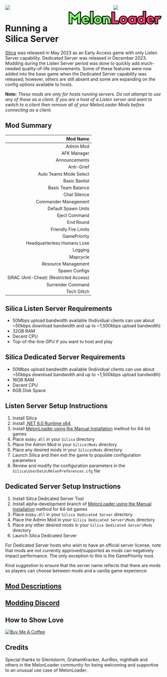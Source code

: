 <p align="center">
    <img src="https://silicagame.com/_next/static/media/silica_logo.37ea77ee.svg" width="200" style="float:left" />&nbsp&nbsp&nbsp&nbsp&nbsp&nbsp&nbsp&nbsp&nbsp
    <img src="https://cdn.pixabay.com/photo/2012/04/10/23/39/sign-27080_1280.png" width="42" class="center" />  &nbsp&nbsp&nbsp&nbsp&nbsp&nbsp&nbsp
    <img src="https://raw.githubusercontent.com/LavaGang/MelonLoader.Installer/master/Resources/ML_Text.png" width="300" style="float:right" />  
</p>

# Running a Silica Server
[Silica](https://silicagame.com/news/welcome) was released in May 2023 as an Early Access game with only Listen Server capability. Dedicated Server was released in December 2023. Modding during the Listen Server period was done to quickly add much-needed quality-of-life improvements. Some of these features were now added into the base game when the Dedicated Server capability was released; however, others are still absent and some are expanding on the config options available to hosts.

**Note:** *These mods are only for hosts running servers. Do not attempt to use any of these as a client. If you are a host of a Listen server and want to switch to a client then remove all of your MelonLoader Mods before connecting as a client.*

## Mod Summary
| Mod Name |
|---------:|
| Admin Mod |
| AFK Manager | 
| Announcements | 
| Anti-Grief |
| Auto Teams Mode Select |
| Basic Banlist | 
| Basic Team Balance | 
| Chat Silence |
| Commander Management |
| Default Spawn Units | 
| Eject Command | 
| End Round |
| Friendly Fire Limits | 
| GamePriority | 
| Headquarterless Humans Lose | 
| Logging |
| Mapcycle |
| Resource Management |
| Spawn Configs | 
| SiRAC (Anti-Cheat) (Restricted Access) | 
| Surrender Command | 
| Tech Glitch |

## Silica Listen Server Requirements
- 50Mbps upload bandwidth available (Individual clients can use about ~50kbps download bandwidth and up to ~1,500kbps upload bandwidth)
- 32GB RAM
- Decent CPU
- Top-of-the-line GPU if you want to host and play

## Silica Dedicated Server Requirements
- 50Mbps upload bandwidth available (Individual clients can use about ~50kbps download bandwidth and up to ~1,500kbps upload bandwidth)
- 16GB RAM
- Decent CPU
- 6GB Disk Space

## Listen Server Setup Instructions
1. Install Silica
2. Install [.NET 6.0 Runtime x64](https://dotnet.microsoft.com/en-us/download/dotnet/6.0)
3. Install [MelonLoader using the Manual Installation](https://melonwiki.xyz/#/README?id=manual-installation) method for 64-bit games
4. Place `dobby.dll` in your `Silica` directory
6. Place the Admin Mod in your `Silica\Mods` directory
7. Place any desired mods in your `Silica\Mods` directory
8. Launch Silica and then exit the game to populate configuration parameters
9. Review and modify the configuration parameters in the `Silica\UserData\MelonPreferences.cfg` file

## Dedicated Server Setup Instructions
1. Install Silica Dedicated Server Tool
2. Install alpha-development branch of [MelonLoader using the Manual Installation](https://melonwiki.xyz/#/README?id=manual-installation) method for 64-bit games
4. Place `dobby.dll` in your `Silica Dedicated Server` directory
5. Place the Admin Mod in your `Silica Dedicated Server\Mods` directory
6. Place any other desired mods in your `Silica Dedicated Server\Mods` directory
7. Launch Silica Dedicated Server

For Dedicated Server hosts who wish to have an official server license, note that mods are not currently approved/supported as mods can negatively impact performance. The only exception to this is the GamePriority mod.

Kind suggestion to ensure that the server name reflects that there are mods so players can choose between mods and a vanilla game experience

## [Mod Descriptions](https://github.com/data-bomb/Silica/wiki/Mod-Descriptions)

## <a href="https://discord.gg/5SHQxFaess">Modding Discord</a>

## How to Show Love
<a href="https://www.buymeacoffee.com/databomb" target="_blank"><img src="https://cdn.buymeacoffee.com/buttons/default-orange.png" alt="Buy Me A Coffee" height="41" width="174"></a>

## Credits
Special thanks to Silentstorm, GrahamKracker, AuriRex, nighthalk and others in the MelonLoader community for being welcoming and supportive to an unusual use case of MelonLoader.
